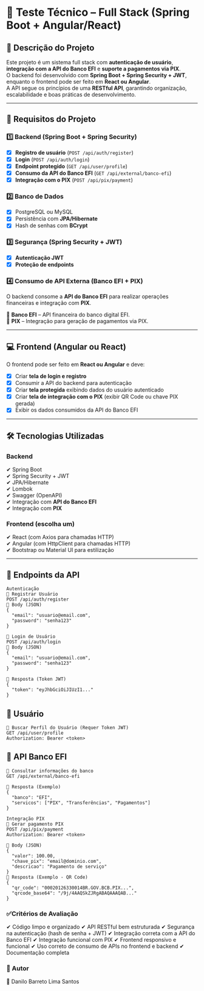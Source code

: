 # 🚀 Teste Técnico – Full Stack (Spring Boot + Angular/React)

## 📌 Descrição do Projeto
Este projeto é um sistema full stack com **autenticação de usuário**, **integração com a API do Banco EFI** e **suporte a pagamentos via PIX**.  
O backend foi desenvolvido com **Spring Boot + Spring Security + JWT**, enquanto o frontend pode ser feito em **React ou Angular**.  
A API segue os princípios de uma **RESTful API**, garantindo organização, escalabilidade e boas práticas de desenvolvimento.  

---

## 📑 Requisitos do Projeto

### **1️⃣ Backend (Spring Boot + Spring Security)**
- [x] **Registro de usuário** (`POST /api/auth/register`)  
- [x] **Login** (`POST /api/auth/login`)  
- [x] **Endpoint protegido** (`GET /api/user/profile`)  
- [x] **Consumo da API do Banco EFI** (`GET /api/external/banco-efi`)  
- [x] **Integração com o PIX** (`POST /api/pix/payment`)  

### **2️⃣ Banco de Dados**
- [x] PostgreSQL ou MySQL  
- [x] Persistência com **JPA/Hibernate**  
- [x] Hash de senhas com **BCrypt**  

### **3️⃣ Segurança (Spring Security + JWT)**
- [x] **Autenticação JWT**  
- [x] **Proteção de endpoints**  

### **4️⃣ Consumo de API Externa (Banco EFI + PIX)**
O backend consome a **API do Banco EFI** para realizar operações financeiras e integração com **PIX**.  

🔹 **Banco EFI** – API financeira do banco digital EFI.  
🔹 **PIX** – Integração para geração de pagamentos via PIX.  

---

## 💻 Frontend (Angular ou React)
O frontend pode ser feito em **React ou Angular** e deve:  

- [x] Criar **tela de login e registro**  
- [x] Consumir a API do backend para autenticação  
- [x] Criar **tela protegida** exibindo dados do usuário autenticado  
- [x] Criar **tela de integração com o PIX** (exibir QR Code ou chave PIX gerada)  
- [x] Exibir os dados consumidos da API do Banco EFI  

---

## 🛠️ Tecnologias Utilizadas

### **Backend**
✔ Spring Boot  
✔ Spring Security + JWT  
✔ JPA/Hibernate  
✔ Lombok  
✔ Swagger (OpenAPI)  
✔ Integração com **API do Banco EFI**  
✔ Integração com **PIX**  

### **Frontend (escolha um)**
✔ React (com Axios para chamadas HTTP)  
✔ Angular (com HttpClient para chamadas HTTP)  
✔ Bootstrap ou Material UI para estilização  

---

## 📌 Endpoints da API


```
Autenticação
🔹 Registrar Usuário
POST /api/auth/register
📌 Body (JSON)
{
  "email": "usuario@email.com",
  "password": "senha123"
}

🔹 Login de Usuário
POST /api/auth/login
📌 Body (JSON)
{
  "email": "usuario@email.com",
  "password": "senha123"
}

📌 Resposta (Token JWT)
{
  "token": "eyJhbGciOiJIUzI1..."
}

```


## 📌 Usuário
```
🔹 Buscar Perfil do Usuário (Requer Token JWT)
GET /api/user/profile
Authorization: Bearer <token>
```

## 📌 API Banco EFI

```
🔹 Consultar informações do banco
GET /api/external/banco-efi

📌 Resposta (Exemplo)
{
  "banco": "EFI",
  "servicos": ["PIX", "Transferências", "Pagamentos"]
}

Integração PIX
🔹 Gerar pagamento PIX
POST /api/pix/payment
Authorization: Bearer <token>

📌 Body (JSON)
{
  "valor": 100.00,
  "chave_pix": "email@dominio.com",
  "descricao": "Pagamento de serviço"
}
📌 Resposta (Exemplo - QR Code)
{
  "qr_code": "00020126330014BR.GOV.BCB.PIX...",
  "qrcode_base64": "/9j/4AAQSkZJRgABAQAAAQAB..."
}
```
### **✅Critérios de Avaliação**
✔ Código limpo e organizado
✔ API RESTful bem estruturada
✔ Segurança na autenticação (hash de senha + JWT)
✔ Integração correta com a API do Banco EFI
✔ Integração funcional com PIX
✔ Frontend responsivo e funcional
✔ Uso correto de consumo de APIs no frontend e backend
✔ Documentação completa



### **📝 Autor**
👤 Danilo Barreto Lima Santos
